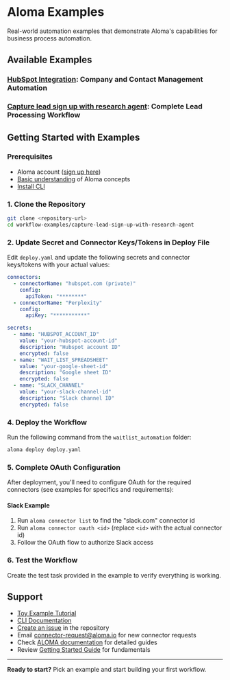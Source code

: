 # Aloma Examples

Real-world automation examples that demonstrate Aloma's capabilities for business process automation.

## Available Examples

### [HubSpot Integration](hubspot/): **Company and Contact Management Automation**
### [Capture lead sign up with research agent](capture-lead-sign-up-with-research-agent/): **Complete Lead Processing Workflow**

## Getting Started with Examples

### Prerequisites
- Aloma account ([sign up here](https://home.aloma.io/))
- [Basic understanding](../getting-started/) of Aloma concepts
- [Install CLI](../CLI/)

### 1. Clone the Repository

```bash
git clone <repository-url>
cd workflow-examples/capture-lead-sign-up-with-research-agent
```

### 2. Update Secret and Connector Keys/Tokens in Deploy File

Edit `deploy.yaml` and update the following secrets and connector keys/tokens with your actual values:

```yaml
connectors:
  - connectorName: "hubspot.com (private)"
    config:
      apiToken: "********"
  - connectorName: "Perplexity"
    config:
      apiKey: "***********"

secrets:
  - name: "HUBSPOT_ACCOUNT_ID"
    value: "your-hubspot-account-id"
    description: "Hubspot account ID"
    encrypted: false
  - name: "WAIT_LIST_SPREADSHEET"
    value: "your-google-sheet-id"
    description: "Google sheet ID"
    encrypted: false
  - name: "SLACK_CHANNEL"
    value: "your-slack-channel-id"
    description: "Slack channel ID"
    encrypted: false
```

### 4. Deploy the Workflow

Run the following command from the `waitlist_automation` folder:

```bash
aloma deploy deploy.yaml
```

### 5. Complete OAuth Configuration

After deployment, you'll need to configure OAuth for the required connectors (see examples for specifics and requirements):

#### Slack Example
1. Run `aloma connector list` to find the "slack.com" connector id
2. Run `aloma connector oauth <id>` (replace `<id>` with the actual connector id)
3. Follow the OAuth flow to authorize Slack access

### 6. Test the Workflow

Create the test task provided in the example to verify everything is working. 

## Support

- [Toy Example Tutorial](https://github.com/aloma-io/aloma-io/blob/main/docs/getting-started/toy-example.md)
- [CLI Documentation](https://github.com/aloma-io/aloma-io/blob/main/docs/CLI)
- [Create an issue](../../issues) in the repository
- Email connector-request@aloma.io for new connector requests
- Check [ALOMA documentation](https://github.com/aloma-io/aloma-io/tree/main/docs) for detailed guides
- Review [Getting Started Guide](../../docs/getting-started) for fundamentals

---

**Ready to start?** Pick an example and start building your first workflow.
